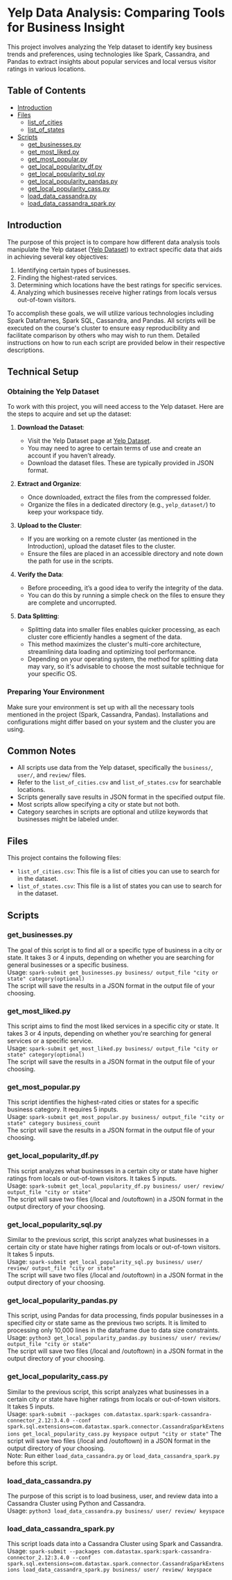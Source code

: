 # Yelp Data Analysis: Comparing Tools for Business Insight

This project involves analyzing the Yelp dataset to identify key business trends and preferences, using technologies like Spark, Cassandra, and Pandas to extract insights about popular services and local versus visitor ratings in various locations.

## Table of Contents

- [Introduction](#introduction)
- [Files](#files)
  - [list_of_cities](#list_of_cities)
  - [list_of_states](#list_of_states)
- [Scripts](#scripts)
  - [get_businesses.py](#get_businessespy)
  - [get_most_liked.py](#get_most_likedpy)
  - [get_most_popular.py](#get_most_popularpy)
  - [get_local_popularity_df.py](#get_local_popularity_dfpy)
  - [get_local_popularity_sql.py](#get_local_popularity_sqlpy)
  - [get_local_popularity_pandas.py](#get_local_popularity_pandasp)
  - [get_local_popularity_cass.py](#get_local_popularity_casspy)
  - [load_data_cassandra.py](#load_data_cassandrapy)
  - [load_data_cassandra_spark.py](#load_data_cassandra_sparkpy)

## Introduction

The purpose of this project is to compare how different data analysis tools manipulate the Yelp dataset ([Yelp Dataset](https://www.yelp.com/dataset)) to extract specific data that aids in achieving several key objectives:

1. Identifying certain types of businesses.
2. Finding the highest-rated services.
3. Determining which locations have the best ratings for specific services.
4. Analyzing which businesses receive higher ratings from locals versus out-of-town visitors.

To accomplish these goals, we will utilize various technologies including Spark Dataframes, Spark SQL, Cassandra, and Pandas. All scripts will be executed on the course's cluster to ensure easy reproducibility and facilitate comparison by others who may wish to run them. Detailed instructions on how to run each script are provided below in their respective descriptions.

## Technical Setup

### Obtaining the Yelp Dataset

To work with this project, you will need access to the Yelp dataset. Here are the steps to acquire and set up the dataset:

1. **Download the Dataset**:
   - Visit the Yelp Dataset page at [Yelp Dataset](https://www.yelp.com/dataset).
   - You may need to agree to certain terms of use and create an account if you haven’t already.
   - Download the dataset files. These are typically provided in JSON format.

2. **Extract and Organize**:
   - Once downloaded, extract the files from the compressed folder.
   - Organize the files in a dedicated directory (e.g., `yelp_dataset/`) to keep your workspace tidy.

3. **Upload to the Cluster**:
   - If you are working on a remote cluster (as mentioned in the Introduction), upload the dataset files to the cluster.
   - Ensure the files are placed in an accessible directory and note down the path for use in the scripts.

4. **Verify the Data**:
   - Before proceeding, it’s a good idea to verify the integrity of the data.
   - You can do this by running a simple check on the files to ensure they are complete and uncorrupted.

5. **Data Splitting**:
   - Splitting data into smaller files enables quicker processing, as each cluster core efficiently handles a segment of the data.
   - This method maximizes the cluster's multi-core architecture, streamlining data loading and optimizing tool performance.
   - Depending on your operating system, the method for splitting data may vary, so it's advisable to choose the most suitable technique for your specific OS.


### Preparing Your Environment

Make sure your environment is set up with all the necessary tools mentioned in the project (Spark, Cassandra, Pandas). Installations and configurations might differ based on your system and the cluster you are using.


## Common Notes

- All scripts use data from the Yelp dataset, specifically the `business/`, `user/`, and `review/` files.
- Refer to the `list_of_cities.csv` and `list_of_states.csv` for searchable locations.
- Scripts generally save results in JSON format in the specified output file.
- Most scripts allow specifying a city or state but not both.
- Category searches in scripts are optional and utilize keywords that businesses might be labeled under.

## Files

This project contains the following files:
- `list_of_cities.csv`: This file is a list of cities you can use to search for in the dataset.
- `list_of_states.csv`: This file is a list of states you can use to search for in the dataset.

## Scripts

### get_businesses.py

The goal of this script is to find all or a specific type of business in a city or state. It takes 3 or 4 inputs, depending on whether you are searching for general businesses or a specific business.  
Usage: `spark-submit get_businesses.py business/ output_file "city or state" category(optional)`  
The script will save the results in a JSON format in the output file of your choosing.  

### get_most_liked.py

This script aims to find the most liked services in a specific city or state. It takes 3 or 4 inputs, depending on whether you're searching for general services or a specific service.   
Usage: `spark-submit get_most_liked.py business/ output_file "city or state" category(optional)`  
The script will save the results in a JSON format in the output file of your choosing.  

### get_most_popular.py

This script identifies the highest-rated cities or states for a specific business category. It requires 5 inputs.   
Usage: `spark-submit get_most_popular.py business/ output_file "city or state" category business_count`  
The script will save the results in a JSON format in the output file of your choosing.  

### get_local_popularity_df.py

This script analyzes what businesses in a certain city or state have higher ratings from locals or out-of-town visitors. It takes 5 inputs.   
Usage: `spark-submit get_local_popularity_df.py business/ user/ review/ output_file "city or state"`  
The script will save two files (/local and /outoftown) in a JSON format in the output directory of your choosing.  

### get_local_popularity_sql.py

Similar to the previous script, this script analyzes what businesses in a certain city or state have higher ratings from locals or out-of-town visitors. It takes 5 inputs.   
Usage: `spark-submit get_local_popularity_sql.py business/ user/ review/ output_file "city or state"`  
The script will save two files (/local and /outoftown) in a JSON format in the output directory of your choosing.  

### get_local_popularity_pandas.py

This script, using Pandas for data processing, finds popular businesses in a specified city or state same as the previous two scripts. It is limited to processing only 10,000 lines in the dataframe due to data size constraints.   
Usage: `python3 get_local_popularity_pandas.py business/ user/ review/ output_file "city or state"`  
The script will save two files (/local and /outoftown) in a JSON format in the output directory of your choosing.  

### get_local_popularity_cass.py

Similar to the previous script, this script analyzes what businesses in a certain city or state have higher ratings from locals or out-of-town visitors. It takes 5 inputs.   
Usage:   `spark-submit --packages com.datastax.spark:spark-cassandra-connector_2.12:3.4.0 --conf spark.sql.extensions=com.datastax.spark.connector.CassandraSparkExtensions get_local_popularity_cass.py keyspace output "city or state"`
The script will save two files (/local and /outoftown) in a JSON format in the output directory of your choosing.  
Note: Run either `load_data_cassandra.py` or `load_data_cassandra_spark.py` before this script.  

### load_data_cassandra.py

The purpose of this script is to load business, user, and review data into a Cassandra Cluster using Python and Cassandra.   
Usage: `python3 load_data_cassandra.py business/ user/ review/ keyspace`  

### load_data_cassandra_spark.py

This script loads data into a Cassandra Cluster using Spark and Cassandra.   
Usage: `spark-submit --packages com.datastax.spark:spark-cassandra-connector_2.12:3.4.0 --conf spark.sql.extensions=com.datastax.spark.connector.CassandraSparkExtensions load_data_cassandra_spark.py business/ user/ review/ keyspace`  
